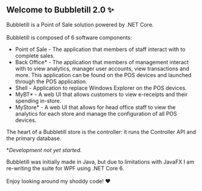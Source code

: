 ## Welcome to Bubbletill 2.0 ✨

Bubbletill is a Point of Sale solution powered by .NET Core.
<br><br>
Bubbletill is composed of 6 software components:
- Point of Sale - The application that members of staff interact with to complete sales.
- Back Office* - The application that members of management interact with to view analytics, manager user accounts, view transactions and more. This application can be found on the POS devices and launched through the POS application.
- Shell - Application to replace Windows Explorer on the POS devices.
- MyBT* - A web UI that allows customers to view e-receipts and their spending in-store.
- MyStore* - A web UI that allows for head office staff to view the analytics for each store and manage the configuration of all POS devices.

The heart of a Bubbletill store is the controller: it runs the Controller API and the primary database.

**Development not yet started.*

Bubbletill was initially made in Java, but due to limitations with JavaFX I am re-writing the suite for WPF using .NET Core 6.
<br><br>
Enjoy looking around my shoddy code! ❤️
